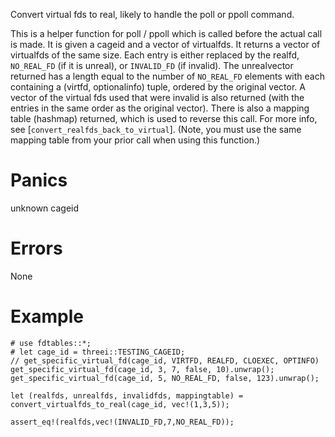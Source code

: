 Convert virtual fds to real, likely to handle the poll or ppoll command.

This is a helper function for poll / ppoll which is called before the actual
call is made.  It is given a cageid and a vector of virtualfds.  It returns
a vector of virtualfds of the same size.  Each entry is either replaced by
the realfd, `NO_REAL_FD` (if it is unreal), or `INVALID_FD` (if invalid).  The
unrealvector returned has a length equal to the number of `NO_REAL_FD` elements
with each containing a (virtfd, optionalinfo) tuple, ordered by the original
vector.  A vector of the virtual fds used that were invalid is also returned 
(with the entries in the same order as the original vector).  There is also a 
mapping table (hashmap) returned, which is used to reverse this call.  For 
more info, see [`convert_realfds_back_to_virtual`].  (Note, you must use 
the same mapping table from your prior call when using this function.)

# Panics
  unknown cageid

# Errors
  None

# Example
```
# use fdtables::*;
# let cage_id = threei::TESTING_CAGEID;
// get_specific_virtual_fd(cage_id, VIRTFD, REALFD, CLOEXEC, OPTINFO)
get_specific_virtual_fd(cage_id, 3, 7, false, 10).unwrap();
get_specific_virtual_fd(cage_id, 5, NO_REAL_FD, false, 123).unwrap();

let (realfds, unrealfds, invalidfds, mappingtable) = convert_virtualfds_to_real(cage_id, vec!(1,3,5));

assert_eq!(realfds,vec!(INVALID_FD,7,NO_REAL_FD));

```
